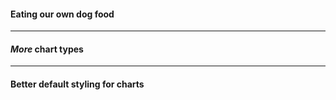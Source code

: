 <!-- .slide: data-background="img/dogs-367602768_0416127f3e_b.jpg" -->
#### Eating our own dog food

---

<!-- .slide: data-background="linear-gradient(rgba(0, 0, 0, 0.25), rgba(0, 0, 0, 0.25)), url(img/charts-4237886048_40dec4ceb2_o.jpg)" -->
#### _More_ chart types

---

<!-- .slide: data-background="img/groom-1536233_1280.jpg" -->
#### Better default styling for charts
